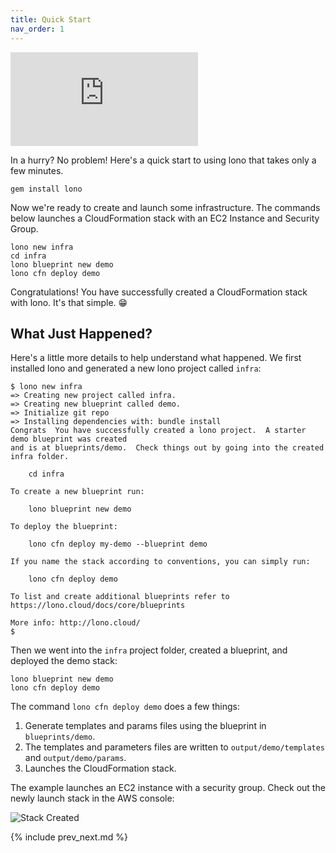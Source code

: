 ```yaml
---
title: Quick Start
nav_order: 1
---
```


<div class="video-box"><div class="video-container"><iframe src="https://www.youtube.com/embed/hOx6NrBzNnY" frameborder="0" allowfullscreen=""></iframe></div></div>

In a hurry? No problem!  Here's a quick start to using lono that takes only a few minutes.

    gem install lono

Now we're ready to create and launch some infrastructure. The commands below launches a CloudFormation stack with an EC2 Instance and Security Group.

    lono new infra
    cd infra
    lono blueprint new demo
    lono cfn deploy demo

Congratulations!  You have successfully created a CloudFormation stack with lono. It's that simple. 😁

## What Just Happened?

Here's a little more details to help understand what happened. We first installed lono and generated a new lono project called `infra`:

    $ lono new infra
    => Creating new project called infra.
    => Creating new blueprint called demo.
    => Initialize git repo
    => Installing dependencies with: bundle install
    Congrats  You have successfully created a lono project.  A starter demo blueprint was created
    and is at blueprints/demo.  Check things out by going into the created infra folder.

        cd infra

    To create a new blueprint run:

        lono blueprint new demo

    To deploy the blueprint:

        lono cfn deploy my-demo --blueprint demo

    If you name the stack according to conventions, you can simply run:

        lono cfn deploy demo

    To list and create additional blueprints refer to https://lono.cloud/docs/core/blueprints

    More info: http://lono.cloud/
    $

Then we went into the `infra` project folder, created a blueprint, and deployed the demo stack:

    lono blueprint new demo
    lono cfn deploy demo

The command `lono cfn deploy demo` does a few things:

1. Generate templates and params files using the blueprint in `blueprints/demo`.
2. The templates and parameters files are written to `output/demo/templates` and `output/demo/params`.
3. Launches the CloudFormation stack.

The example launches an EC2 instance with a security group. Check out the newly launch stack in the AWS console:

<img src="/img/tutorial/stack-created.png" alt="Stack Created" class="doc-photo">

{% include prev_next.md %}
